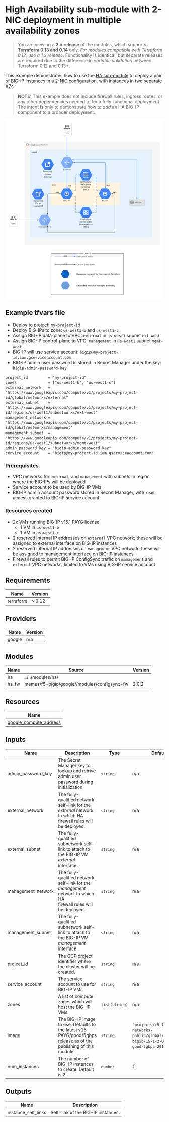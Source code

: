 # High Availability sub-module with 2-NIC deployment in multiple availability zones

> You are viewing a **2.x release** of the modules, which supports
> **Terraform 0.13 and 0.14** only. *For modules compatible with Terraform 0.12,
> use a 1.x release.* Functionality is identical, but separate releases are
> required due to the difference in *variable validation* between Terraform 0.12
> and 0.13+.

This example demonstrates how to use the
[HA sub-module](https://registry.terraform.io/modules/memes/f5-bigip/google/latest/submodules/ha)
to deploy a pair of BIG-IP instances in a 2-NIC configuration, with instances in
two separate AZs.

> **NOTE:** This example does not include firewall rules, ingress routes, or any
> other dependencies needed to for a fully-functional deployment. The intent is
> only to demonstrate how to *add* an HA BIG-IP component to a broader
> deployment.

![ha-2nic](ha-2nic.png)

<!-- spell-checker: ignore tfvars gserviceaccount mgmt bigip -->
## Example tfvars file

* Deploy to project: `my-project-id`
* Deploy BIG-IPs to zone: `us-west1-b` and `us-west1-c`
* Assign BIG-IP data-plane to VPC: `external` in `us-west1` subnet `ext-west`
* Assign BIG-IP control-plane to VPC: `management` in `us-west1` subnet `mgmt-west`
* BIG-IP will use service account: `bigip@my-project-id.iam.gserviceaccount.com`
* BIG-IP admin user password is stored in Secret Manager under the key:
  `bigip-admin-password-key`

<!-- spell-checker: disable -->
```hcl
project_id         = "my-project-id"
zones              = ["us-west1-b", "us-west1-c"]
external_network   = "https://www.googleapis.com/compute/v1/projects/my-project-id/global/networks/external"
external_subnet    = "https://www.googleapis.com/compute/v1/projects/my-project-id/regions/us-west1/subnetworks/ext-west"
management_network = "https://www.googleapis.com/compute/v1/projects/my-project-id/global/networks/management"
management_subnet  = "https://www.googleapis.com/compute/v1/projects/my-project-id/regions/us-west1/subnetworks/mgmt-west"
admin_password_key = "bigip-admin-password-key"
service_account    = "bigip@my-project-id.iam.gserviceaccount.com"
```
<!-- spell-checker: enable -->

### Prerequisites

* VPC networks for `external`, and `management` with subnets in region where the
  BIG-IPs will be deployed
* Service account to be used by BIG-IP VMs
* BIG-IP admin account password stored in Secret Manager, with `read` access
  granted to BIG-IP service account

### Resources created

<!-- spell-checker: ignore payg -->
* 2x VMs running BIG-IP v15.1 PAYG license
  * 1 VM in `us-west1-b`
  * 1 VM in `us-west1-c`
* 2 reserved internal IP addresses on `external` VPC network; these will be
  assigned to external interface on BIG-IP instances
* 2 reserved internal IP addresses on `management` VPC network; these will be
  assigned to management interface on BIG-IP instances
* Firewall rules to permit BIG-IP ConfigSync traffic on `management` and
  `external` VPC networks, limited to VMs using BIG-IP service account

<!-- spell-checker:ignore markdownlint -->
<!-- markdownlint-disable MD033 MD034-->
<!-- BEGINNING OF PRE-COMMIT-TERRAFORM DOCS HOOK -->
## Requirements

| Name | Version |
|------|---------|
| terraform | > 0.12 |

## Providers

| Name | Version |
|------|---------|
| google | n/a |

## Modules

| Name | Source | Version |
|------|--------|---------|
| ha | ../../modules/ha/ |  |
| ha_fw | memes/f5-bigip/google//modules/configsync-fw | 2.0.2 |

## Resources

| Name |
|------|
| [google_compute_address](https://registry.terraform.io/providers/hashicorp/google/latest/docs/resources/compute_address) |

## Inputs

| Name | Description | Type | Default | Required |
|------|-------------|------|---------|:--------:|
| admin\_password\_key | The Secret Manager key to lookup and retrive admin user password during<br>initialization. | `string` | n/a | yes |
| external\_network | The fully-qualified network self-link for the *external* network to which HA<br>firewall rules will be deployed. | `string` | n/a | yes |
| external\_subnet | The fully-qualified subnetwork self-link to attach to the BIG-IP VM *external*<br>interface. | `string` | n/a | yes |
| management\_network | The fully-qualified network self-link for the *management* network to which HA<br>firewall rules will be deployed. | `string` | n/a | yes |
| management\_subnet | The fully-qualified subnetwork self-link to attach to the BIG-IP VM *management*<br>interface. | `string` | n/a | yes |
| project\_id | The GCP project identifier where the cluster will be created. | `string` | n/a | yes |
| service\_account | The service account to use for BIG-IP VMs. | `string` | n/a | yes |
| zones | A list of compute zones which will host the BIG-IP VMs. | `list(string)` | n/a | yes |
| image | The BIG-IP image to use. Defaults to the latest v15 PAYG/good/5gbps<br>release as of the publishing of this module. | `string` | `"projects/f5-7626-networks-public/global/images/f5-bigip-15-1-2-0-0-9-payg-good-5gbps-201110225418"` | no |
| num\_instances | The number of BIG-IP instances to create. Default is 2. | `number` | `2` | no |

## Outputs

| Name | Description |
|------|-------------|
| instance\_self\_links | Self-link of the BIG-IP instances. |
<!-- END OF PRE-COMMIT-TERRAFORM DOCS HOOK -->
<!-- markdownlint-enable MD033 MD034 -->
